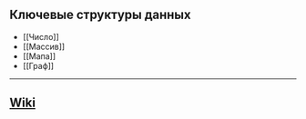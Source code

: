 ## Ключевые структуры данных
- [[Число]]
- [[Массив]]
- [[Мапа]]
- [[Граф]]

---
## [Wiki](https://ru.wikipedia.org/wiki/Структура_данных)